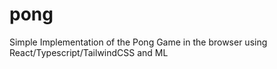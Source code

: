 # pong
Simple Implementation of the Pong Game in the browser using React/Typescript/TailwindCSS and ML
